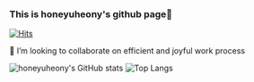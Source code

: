 ### This is honeyuheony's github page👋
<!--
**honeyuheony/honeyuheony** is a ✨ _special_ ✨ repository because its `README.md` (this file) appears on your GitHub profile.
-->

[![Hits](https://hits.seeyoufarm.com/api/count/incr/badge.svg?url=https%3A%2F%2Fgithub.com%2Fhoneyuheony&count_bg=%2379C83D&title_bg=%23555555&icon=&icon_color=%23E7E7E7&title=hits&edge_flat=false)](https://hits.seeyoufarm.com)

🤔 I’m looking to collaborate on efficient and joyful work process  

![honeyuheony's GitHub stats](https://github-readme-stats.vercel.app/api?username=honeyuheony&theme=buefy&show_icons=true&hide_border=true)
![Top Langs](https://github-readme-stats.vercel.app/api/top-langs/?username=honeyuheony&layout=compact)
